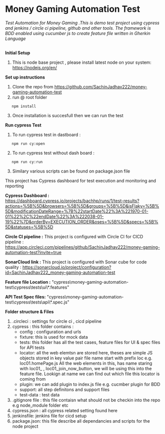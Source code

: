 # Money Gaming Automation Test

*Test Automation for Money Gaming .This is demo test project  using cypress and jenkins / circle ci pipeline, github and other tools.
 The framework is BDD enabled using cucumber js to create feature file written in Gherkin Language*

##
**Initial Setup**

1. This is node base project , please install latest node on your system: https://nodejs.org/en/

**Set up instructions**

1. Clone the repo from https://github.com/SachinJadhav222/money-gaming-automation-test
2. run @ root folder
```shell script
   npm install 
```
3. Once installation is succesfull then we can run the test

**Run cypress Test**

1. To run cypress test in dastboard :
```shell script
   npm run cy:open
```
2. To run cypress test without dash board :
```shell script
   npm run cy:run
 ```
3. Similary various scripts can be found on package.json file


This project has Cypress dashboard for test execution and monitoring and reporting

**Cypress Dashboard :** 
 https://dashboard.cypress.io/projects/bachhp/runs/1/test-results?actions=%5B%5D&browsers=%5B%5D&groups=%5B%5D&isFlaky=%5B%5D&modificationDateRange=%7B%22startDate%22%3A%221970-01-01%22%2C%22endDate%22%3A%222038-01-19%22%7D&orderBy=EXECUTION_ORDER&oses=%5B%5D&specs=%5B%5D&statuses=%5B%5D

**Circle CI pipeline :**
This project is configured with Circle CI for CICD pipeline
 : https://app.circleci.com/pipelines/github/SachinJadhav222/money-gaming-automation-test?invite=true

**SonarCloud link :**
This project is configured with Sonar cube for code quality 
: https://sonarcloud.io/project/configuration?id=SachinJadhav222_money-gaming-automation-test

**Feature file Location :** "cypress\money-gaming-automation-test\cypress\tests\ui\\*.features"

**API Test Spec files:**
"cypress\money-gaming-automation-test\cypress\tests\api\\*.spec.js"

**Folder structure & Files**

1. .circleci : settings for circle ci , cicd pipeline
2. cypress : this folder contains :
    - config : configuration and urls
    - fixture: this is used for mock data
    - tests: this folder has all the test cases,  feature files for UI  & spec    files for API tests
   - locator: all the web elemtsn are stored here, theses are simple JS objects stored in key value pair
      file name start with prefix loc 
      e.g. loc01.homePage.js
           All the web elements in this, has name staring with loc01_ ,  loc01_join_now_button, we will be using this into the feature file. 
           Lookign at name we can find out which file this locator is coming from 
   - plugin: we can add plugin to index.js file e.g. cucmber plugin for BDD
   - support: all step definitons and support files
   - test-data : test data
3. .gitignore file : this file contaisn what should not be checkin into the repo e.g node_module folder etc
4. cypress.json : all cypress related setting found here
5. jenkinsfile: jenkins file for cicd setup
6. package.json: this file describe all dependancies and scripts for the node project
